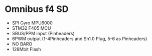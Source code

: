 # Omnibus f4 SD

- SPI Gyro MPU6000
- STM32 F405 MCU
- SBUS/PPM input (Pinheaders)
- 6PWM output (1-4Pinheaders and Sh1.0 Plug, 5-6 as Pinheaders)
- NO BARO
- 128Mbit Flash